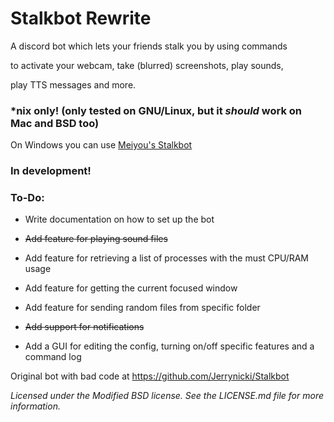 # Stalkbot Rewrite

A discord bot which lets your friends stalk you by using commands 

to activate your webcam, take (blurred) screenshots, play sounds,

play TTS messages and more.

### \*nix only! (only tested on GNU/Linux, but it *should* work on Mac and BSD too)

On Windows you can use [Meiyou's Stalkbot](https://github.com/M3IY0U/Stalkbot)

### **In development!**

### To-Do:

* Write documentation on how to set up the bot

* ~~Add feature for playing sound files~~

* Add feature for retrieving a list of processes with the must CPU/RAM usage

* Add feature for getting the current focused window

* Add feature for sending random files from specific folder

* ~~Add support for notifications~~

* Add a GUI for editing the config, turning on/off specific features and a command log

Original bot with bad code at https://github.com/Jerrynicki/Stalkbot

*Licensed under the Modified BSD license. See the LICENSE.md file for more information.*
